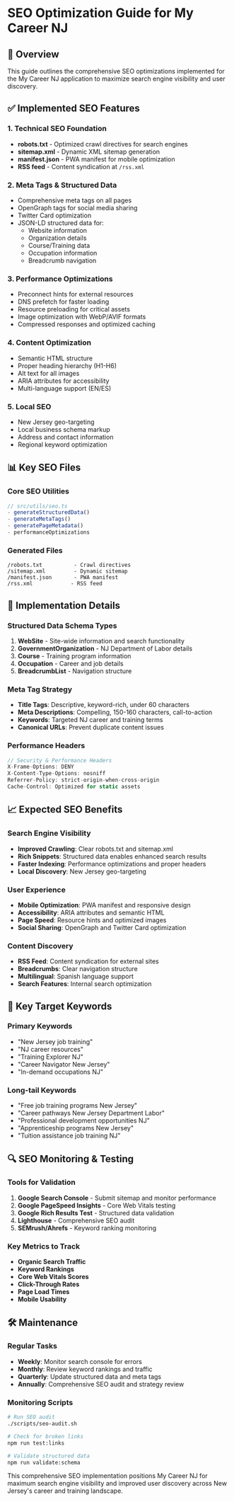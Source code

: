 # SEO Optimization Guide for My Career NJ

## 🎯 Overview

This guide outlines the comprehensive SEO optimizations implemented for the My Career NJ application to maximize search engine visibility and user discovery.

## ✅ Implemented SEO Features

### 1. **Technical SEO Foundation**
- **robots.txt** - Optimized crawl directives for search engines
- **sitemap.xml** - Dynamic XML sitemap generation
- **manifest.json** - PWA manifest for mobile optimization
- **RSS feed** - Content syndication at `/rss.xml`

### 2. **Meta Tags & Structured Data**
- Comprehensive meta tags on all pages
- OpenGraph tags for social media sharing
- Twitter Card optimization
- JSON-LD structured data for:
  - Website information
  - Organization details
  - Course/Training data
  - Occupation information
  - Breadcrumb navigation

### 3. **Performance Optimizations**
- Preconnect hints for external resources
- DNS prefetch for faster loading
- Resource preloading for critical assets
- Image optimization with WebP/AVIF formats
- Compressed responses and optimized caching

### 4. **Content Optimization**
- Semantic HTML structure
- Proper heading hierarchy (H1-H6)
- Alt text for all images
- ARIA attributes for accessibility
- Multi-language support (EN/ES)

### 5. **Local SEO**
- New Jersey geo-targeting
- Local business schema markup
- Address and contact information
- Regional keyword optimization

## 📊 Key SEO Files

### Core SEO Utilities
```typescript
// src/utils/seo.ts
- generateStructuredData()
- generateMetaTags()
- generatePageMetadata()
- performanceOptimizations
```

### Generated Files
```
/robots.txt          - Crawl directives
/sitemap.xml         - Dynamic sitemap
/manifest.json       - PWA manifest
/rss.xml            - RSS feed
```

## 🔧 Implementation Details

### Structured Data Schema Types
1. **WebSite** - Site-wide information and search functionality
2. **GovernmentOrganization** - NJ Department of Labor details
3. **Course** - Training program information
4. **Occupation** - Career and job details
5. **BreadcrumbList** - Navigation structure

### Meta Tag Strategy
- **Title Tags**: Descriptive, keyword-rich, under 60 characters
- **Meta Descriptions**: Compelling, 150-160 characters, call-to-action
- **Keywords**: Targeted NJ career and training terms
- **Canonical URLs**: Prevent duplicate content issues

### Performance Headers
```typescript
// Security & Performance Headers
X-Frame-Options: DENY
X-Content-Type-Options: nosniff
Referrer-Policy: strict-origin-when-cross-origin
Cache-Control: Optimized for static assets
```

## 📈 Expected SEO Benefits

### Search Engine Visibility
- **Improved Crawling**: Clear robots.txt and sitemap.xml
- **Rich Snippets**: Structured data enables enhanced search results
- **Faster Indexing**: Performance optimizations and proper headers
- **Local Discovery**: New Jersey geo-targeting

### User Experience
- **Mobile Optimization**: PWA manifest and responsive design
- **Accessibility**: ARIA attributes and semantic HTML
- **Page Speed**: Resource hints and optimized images
- **Social Sharing**: OpenGraph and Twitter Card optimization

### Content Discovery
- **RSS Feed**: Content syndication for external sites
- **Breadcrumbs**: Clear navigation structure
- **Multilingual**: Spanish language support
- **Search Features**: Internal search optimization

## 🎯 Key Target Keywords

### Primary Keywords
- "New Jersey job training"
- "NJ career resources"  
- "Training Explorer NJ"
- "Career Navigator New Jersey"
- "In-demand occupations NJ"

### Long-tail Keywords  
- "Free job training programs New Jersey"
- "Career pathways New Jersey Department Labor"
- "Professional development opportunities NJ"
- "Apprenticeship programs New Jersey"
- "Tuition assistance job training NJ"

## 🔍 SEO Monitoring & Testing

### Tools for Validation
1. **Google Search Console** - Submit sitemap and monitor performance
2. **Google PageSpeed Insights** - Core Web Vitals testing
3. **Google Rich Results Test** - Structured data validation
4. **Lighthouse** - Comprehensive SEO audit
5. **SEMrush/Ahrefs** - Keyword ranking monitoring

### Key Metrics to Track
- **Organic Search Traffic**
- **Keyword Rankings** 
- **Core Web Vitals Scores**
- **Click-Through Rates**
- **Page Load Times**
- **Mobile Usability**

## 🛠️ Maintenance

### Regular Tasks
- **Weekly**: Monitor search console for errors
- **Monthly**: Review keyword rankings and traffic
- **Quarterly**: Update structured data and meta tags
- **Annually**: Comprehensive SEO audit and strategy review

### Monitoring Scripts
```bash
# Run SEO audit
./scripts/seo-audit.sh

# Check for broken links
npm run test:links

# Validate structured data
npm run validate:schema
```

This comprehensive SEO implementation positions My Career NJ for maximum search engine visibility and improved user discovery across New Jersey's career and training landscape.